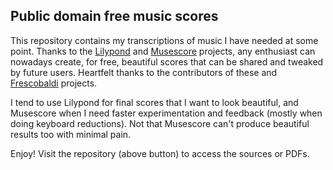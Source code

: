 ## Public domain free music scores

This repository contains my transcriptions of music I have needed at some point. Thanks to the [Lilypond](http://lilypond.org/) and [Musescore](https://musescore.org/) projects, any enthusiast can nowadays create, for free, beautiful scores that can be shared and tweaked by future users. Heartfelt thanks to the contributors of these and [Frescobaldi](http://frescobaldi.org/) projects.

I tend to use Lilypond for final scores that I want to look beautiful, and Musescore when I need faster experimentation and feedback (mostly when doing keyboard reductions). Not that Musescore can't produce beautiful results too with minimal pain.

Enjoy! Visit the repository (above button) to access the sources or PDFs.
